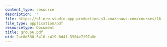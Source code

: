```yaml
---
content_type: resource
description: ''
file: https://ol-ocw-studio-app-production.s3.amazonaws.com/courses/16-810-engineering-design-and-rapid-prototyping-january-iap-2005/2ac8d5885410c4190d4f3904e7f97a8e_group6.pdf
file_type: application/pdf
resourcetype: Document
title: group6.pdf
uid: 2ac8d588-5410-c419-0d4f-3904e7f97a8e
---
```

